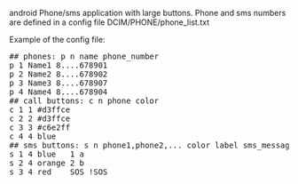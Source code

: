 android Phone/sms application with large buttons. Phone and sms numbers are defined in a config file DCIM/PHONE/phone_list.txt

Example of the config file:
<pre>
## phones: p n name phone_number 
p 1 Name1 8....678901
p 2 Name2 8....678902
p 3 Name3 8....678907
p 4 Name4 8....678904
## call buttons: c n phone color
c 1 1 #d3ffce
c 2 2 #d3ffce
c 3 3 #c6e2ff
c 4 4 blue
## sms buttons: s n phone1,phone2,... color label sms_message 
s 1 4 blue   1 a
s 2 4 orange 2 b
s 3 4 red    SOS !SOS
</pre>
